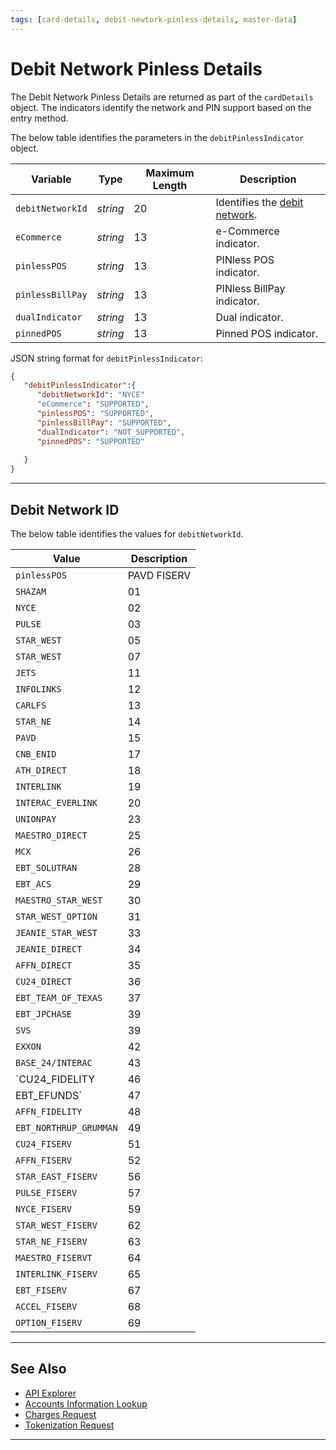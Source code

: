 ```yaml
---
tags: [card-details, debit-newtork-pinless-details, master-data]
---
```


# Debit Network Pinless Details 
The Debit Network Pinless Details are returned as part of the `cardDetails` object. The indicators identify the network and PIN support based on the entry method.

<!--
type: tab
titles: debitPinlessIndicator, JSON Example
-->

The below table identifies the parameters in the `debitPinlessIndicator` object.

| Variable | Type| Maximum Length | Description |
|---------|----------|----------------|---------|
| `debitNetworkId` | *string* | 20 | Identifies the [debit network](#debit-network-id). |
| `eCommerce` | *string* | 13 | e-Commerce indicator. |
| `pinlessPOS` | *string* | 13 | PINless POS indicator. |
| `pinlessBillPay` | *string* | 13 | PINless BillPay indicator. |
| `dualIndicator` | *string* | 13 | Dual indicator. |
| `pinnedPOS` | *string* | 13 | Pinned POS indicator. |

<!--
type: tab
-->

JSON string format for `debitPinlessIndicator`:

```json
{
   "debitPinlessIndicator":{
      "debitNetworkId": "NYCE"
      "eCommerce": "SUPPORTED",
      "pinlessPOS": "SUPPORTED",
      "pinlessBillPay": "SUPPORTED",
      "dualIndicator": "NOT_SUPPORTED",
      "pinnedPOS": "SUPPORTED"
    
   }
}
```

<!-- type: tab-end -->

---

## Debit Network ID

The below table identifies the values for `debitNetworkId`.

| Value | Description |
|---------|----------|
| `pinlessPOS` | PAVD FISERV |
| `SHAZAM` | 01 | US based interbank network. |
| `NYCE` | 02 | Debit payment services provider. |
| `PULSE` | 03 | US based electronic funds transfer. |
| `STAR_WEST` | 05 | Star West payment network. (Mortgage/Wealth Management?) |
| `STAR_WEST` | 07 | STAR_WEST|
| `JETS`| 11 | JETS |
| `INFOLINKS` | 12 | INFOLINKS |
| `CARLFS`| 13 | CARLFS |
| `STAR_NE` | 14 | STAR NE |
| `PAVD` | 15 | PAVD |
| `CNB_ENID` | 17 | ATH-SCOTIA BANK |
| `ATH_DIRECT` | 18 | ATH-DIRECT |
| `INTERLINK` | 19 | INTERLINK |
| `INTERAC_EVERLINK` | 20 | INTERAC EVERLINK |
| `UNIONPAY`| 23 | UNIONPAY | 
| `MAESTRO_DIRECT`| 25 | MAESTRO DIRECT |
| `MCX` | 26 | MCX |
| `EBT_SOLUTRAN` | 28 | EBT SOLUTRAN |
| `EBT_ACS` | 29 | EBT ACS|
| `MAESTRO_STAR_WEST` | 30 | MAESTRO STAR WEST |
| `STAR_WEST_OPTION`| 31 | STAR WEST OPTION | 
| `JEANIE_STAR_WEST`| 33 | JEANIE STAR WEST |
| `JEANIE_DIRECT` | 34 | JEANIE DIRECT |
| `AFFN_DIRECT` | 35 | AFFN_DIRECT | 
| `CU24_DIRECT` | 36| CU24-DIRECT |
| `EBT_TEAM_OF_TEXAS` | 37 | TEAM OF TEXAS EBT Card  |
| `EBT_JPCHASE`| 39 | JPCHASE EBT  | 
| `SVS`| 39 | SVS |
| `EXXON`| 42 | EXXON |
| `BASE_24/INTERAC`| 43 | BASE 24/INTERAC | 
| `CU24_FIDELITY | 46 | CU24-FIDELITY | 
| EBT_EFUNDS`| 47 | EFUNDS EBT | 
| `AFFN_FIDELITY`| 48 | AFFN FIDELITY | 
| `EBT_NORTHRUP_GRUMMAN` | 49 | NORTHRUP GRUMMAN EBT  | 
| `CU24_FISERV`| 51 | CU24-FISERV | 
| `AFFN_FISERV`| 52 | AFFN-FISERV | 
| `STAR_EAST_FISERV`| 56 | STAR-EAST FISERV | 
| `PULSE_FISERV`| 57 | PULSE FISERV | 
| `NYCE_FISERV`| 59 | NYCE FISERV | 
| `STAR_WEST_FISERV`| 62 | STAR-WEST FISERVAFFN_DIRECT | 
| `STAR_NE_FISERV`| 63 | STAR NE FISERV | 
| `MAESTRO_FISERVT` | 64 | MAESTRO FISERV | 
| `INTERLINK_FISERV` | 65 | INTERLINK FISERV | 
| `EBT_FISERV` | 67 | EBT-FISERV | 
| `ACCEL_FISERV` | 68 | ACCEL FISERV | 
| `OPTION_FISERV` | 69 | OPTION-FISERV | 
  
---

## See Also

- [API Explorer](../api/?type=post&path=/payments-vas/v1/accounts/information-lookup)
- [Accounts Information Lookup](?path=docs/Resources/API-Documents/Payments_VAS/Information-Lookup.md)
- [Charges Request](?path=docs/Resources/API-Documents/Payments/Charges.md)
- [Tokenization Request](?path=docs/Resources/API-Documents/Payments_VAS/Payment-Token.md)

---      
         
